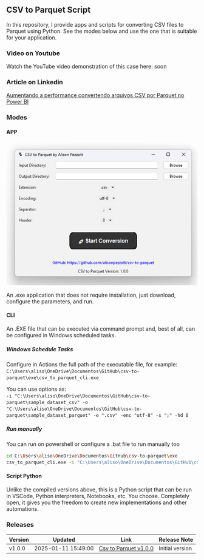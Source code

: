 <!-- filepath: /path/to/README.md -->
<link rel="stylesheet" type="text/css" href="custom.css">

## CSV to Parquet Script

In this repository, I provide apps and scripts for converting CSV files to Parquet using Python.
See the modes below and use the one that is suitable for your application.

### Video on Youtube

Watch the YouTube video demonstration of this case here: soon

### Article on Linkedin

[Aumentando a performance convertendo arquivos CSV por Parquet no Power BI]()

### Modes

#### APP

![app_interface](assets\app_interface.png)

An .exe application that does not require installation, just download, configure the parameters, and run.

#### CLI
An .EXE file that can be executed via command prompt and, best of all, can be configured in Windows scheduled tasks.

##### Windows Schedule Tasks

Configure in Actions the full path of the executable file, for example:  
`C:\Users\aliso\OneDrive\Documentos\GitHub\csv-to-parquet\exe\csv_to_parquet_cli.exe`

You can use options as:  
`-i "C:\Users\aliso\OneDrive\Documentos\GitHub\csv-to-parquet\sample_dataset_csv" -o "C:\Users\aliso\OneDrive\Documentos\GitHub\csv-to-parquet\sample_dataset_parquet" -e ".csv" -enc "utf-8" -s ";" -hd 0`

##### Run manually

You can run on powershell or configure a .bat file to run manually too  

```bash
cd C:\Users\aliso\OneDrive\Documentos\GitHub\csv-to-parquet\exe
csv_to_parquet_cli.exe -i "C:\Users\aliso\OneDrive\Documentos\GitHub\csv-to-parquet\sample_dataset_csv" -o "C:\Users\aliso\OneDrive\Documentos\GitHub\csv-to-parquet\sample_dataset_parquet" -e ".csv" -enc "utf-8" -s ";" -hd 0
```

#### Script Python

Unlike the compiled versions above, this is a Python script that can be run in VSCode, Python interpreters, Notebooks, etc. You choose. Completely open, it gives you the freedom to create new implementations and other automations.

### Releases

|Version|Updated|Link|Release Note|
|---|---|---|:--|
|v1.0.0|2025-01-11 15:49:00|[Csv to Parquet v1.0.0](https://github.com/alisonpezzott/csv-to-parquet/releases/tag/v1.0.0)|Initial version|




